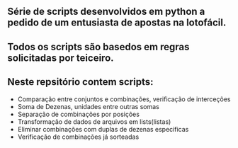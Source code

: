 

## Série de scripts desenvolvidos em python a pedido de um entusiasta de apostas na lotofácil. 
## Todos os scripts são basedos em regras solicitadas por teiceiro.
## Neste repsitório contem scripts:

- Comparação entre conjuntos e combinações, verificação de interceções
- Soma de Dezenas, unidades entre outras somas
- Separação de combinações por posições
- Transformação de dados de arquivos em lists(listas)
- Eliminar combinações com duplas de dezenas especificas
- Verificação de combinações já sorteadas


<!--
**TiagoBonomo/TiagoBonomo** is a ✨ _special_ ✨ repository because its `README.md` (this file) appears on your GitHub profile.

Here are some ideas to get you started:

- 🔭 I’m currently working on ...
- 🌱 I’m currently learning ...
- 👯 I’m looking to collaborate on ...
- 🤔 I’m looking for help with ...
- 💬 Ask me about ...
- 📫 How to reach me: ...
- 😄 Pronouns: ...
- ⚡ Fun fact: ...
-->
